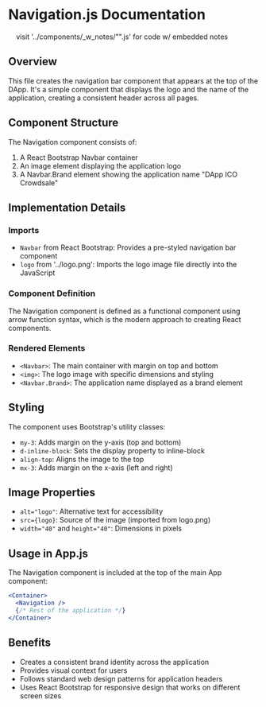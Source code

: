 # Navigation.js Documentation
&nbsp;&nbsp;&nbsp;&nbsp;visit '../components/_w_notes/"".js' for code w/ embedded notes
## Overview
This file creates the navigation bar component that appears at the top of the DApp. It's a simple component that displays the logo and the name of the application, creating a consistent header across all pages.

## Component Structure
The Navigation component consists of:
1. A React Bootstrap Navbar container
2. An image element displaying the application logo
3. A Navbar.Brand element showing the application name "DApp ICO Crowdsale"

## Implementation Details

### Imports
- `Navbar` from React Bootstrap: Provides a pre-styled navigation bar component
- `logo` from '../logo.png': Imports the logo image file directly into the JavaScript

### Component Definition
The Navigation component is defined as a functional component using arrow function syntax, which is the modern approach to creating React components.

### Rendered Elements
- `<Navbar>`: The main container with margin on top and bottom
- `<img>`: The logo image with specific dimensions and styling
- `<Navbar.Brand>`: The application name displayed as a brand element

## Styling
The component uses Bootstrap's utility classes:
- `my-3`: Adds margin on the y-axis (top and bottom)
- `d-inline-block`: Sets the display property to inline-block
- `align-top`: Aligns the image to the top
- `mx-3`: Adds margin on the x-axis (left and right)

## Image Properties
- `alt="logo"`: Alternative text for accessibility
- `src={logo}`: Source of the image (imported from logo.png)
- `width="40"` and `height="40"`: Dimensions in pixels

## Usage in App.js
The Navigation component is included at the top of the main App component:

```jsx
<Container>
  <Navigation />
  {/* Rest of the application */}
</Container>
```

## Benefits
- Creates a consistent brand identity across the application
- Provides visual context for users
- Follows standard web design patterns for application headers
- Uses React Bootstrap for responsive design that works on different screen sizes